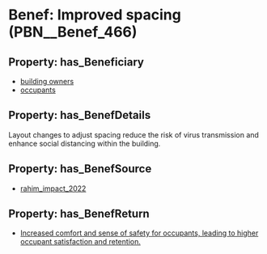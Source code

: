 # Benef: __Improved spacing__ (PBN__Benef_466)

## Property: has_Beneficiary

* [building owners](../Stakeholder/PBN__Stakeholder_80)
* [occupants](../Stakeholder/PBN__Stakeholder_92)

## Property: has_BenefDetails

Layout changes to adjust spacing reduce the risk of virus transmission and enhance social distancing within the building.

## Property: has_BenefSource

* [rahim_impact_2022](../Article/PBN__Article_94)

## Property: has_BenefReturn

* [Increased comfort and sense of safety for occupants, leading to higher occupant satisfaction and retention.](../BenefReturn/PBN__BenefReturn_502)


